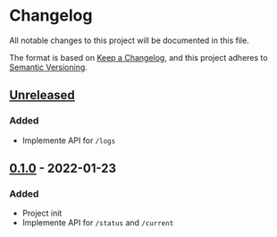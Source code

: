 # Changelog

All notable changes to this project will be documented in this file.

The format is based on [Keep a Changelog](https://keepachangelog.com/en/1.0.0/),
and this project adheres to [Semantic Versioning](https://semver.org/spec/v2.0.0.html).

## [Unreleased]

### Added

- Implemente API for `/logs`

## [0.1.0] - 2022-01-23

### Added

- Project init
- Implemente API for `/status` and `/current`

[Unreleased]: https://git.esd.cc/imlonghao/archlinuxcn-packages/compare/v0.1.0...HEAD
[0.1.0]: https://git.esd.cc/imlonghao/archlinuxcn-packages/releases/tag/v0.1.0
